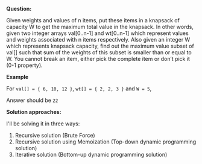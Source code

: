 **Question:**

Given weights and values of n items, put these items in a knapsack of capacity W to get the maximum total value in the knapsack. 
In other words, given two integer arrays val[0..n-1] and wt[0..n-1] which represent values and weights associated with n items 
respectively. Also given an integer W which represents knapsack capacity, find out the maximum value subset of val[] such that 
sum of the weights of this subset is smaller than or equal to W. You cannot break an item, either pick the complete item or 
don’t pick it (0-1 property).

**Example**

For `val[] = { 6, 10, 12 }`, `wt[] = { 2, 2, 3 }` and `W = 5`,

Answer should be `22`

**Solution approaches:**

I'll be solving it in three ways:
1. Recursive solution (Brute Force)
2. Recursive solution using Memoization (Top-down dynamic programming solution)
3. Iterative solution (Bottom-up dynamic programming solution)
